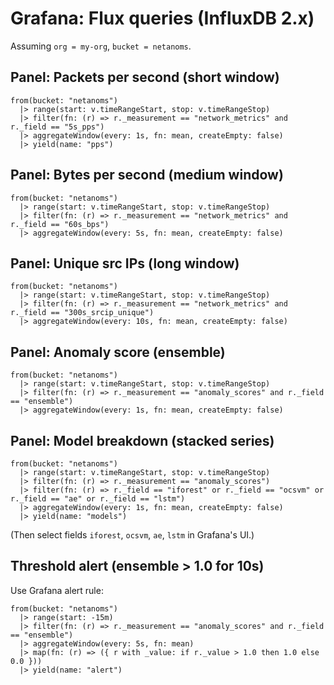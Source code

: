 # Grafana: Flux queries (InfluxDB 2.x)

Assuming `org = my-org`, `bucket = netanoms`.

## Panel: Packets per second (short window)
```flux
from(bucket: "netanoms")
  |> range(start: v.timeRangeStart, stop: v.timeRangeStop)
  |> filter(fn: (r) => r._measurement == "network_metrics" and r._field == "5s_pps")
  |> aggregateWindow(every: 1s, fn: mean, createEmpty: false)
  |> yield(name: "pps")
```

## Panel: Bytes per second (medium window)
```flux
from(bucket: "netanoms")
  |> range(start: v.timeRangeStart, stop: v.timeRangeStop)
  |> filter(fn: (r) => r._measurement == "network_metrics" and r._field == "60s_bps")
  |> aggregateWindow(every: 5s, fn: mean, createEmpty: false)
```

## Panel: Unique src IPs (long window)
```flux
from(bucket: "netanoms")
  |> range(start: v.timeRangeStart, stop: v.timeRangeStop)
  |> filter(fn: (r) => r._measurement == "network_metrics" and r._field == "300s_srcip_unique")
  |> aggregateWindow(every: 10s, fn: mean, createEmpty: false)
```

## Panel: Anomaly score (ensemble)
```flux
from(bucket: "netanoms")
  |> range(start: v.timeRangeStart, stop: v.timeRangeStop)
  |> filter(fn: (r) => r._measurement == "anomaly_scores" and r._field == "ensemble")
  |> aggregateWindow(every: 1s, fn: mean, createEmpty: false)
```

## Panel: Model breakdown (stacked series)
```flux
from(bucket: "netanoms")
  |> range(start: v.timeRangeStart, stop: v.timeRangeStop)
  |> filter(fn: (r) => r._measurement == "anomaly_scores")
  |> filter(fn: (r) => r._field == "iforest" or r._field == "ocsvm" or r._field == "ae" or r._field == "lstm")
  |> aggregateWindow(every: 1s, fn: mean, createEmpty: false)
  |> yield(name: "models")
```
(Then select fields `iforest`, `ocsvm`, `ae`, `lstm` in Grafana's UI.)

## Threshold alert (ensemble > 1.0 for 10s)
Use Grafana alert rule:
```flux
from(bucket: "netanoms")
  |> range(start: -15m)
  |> filter(fn: (r) => r._measurement == "anomaly_scores" and r._field == "ensemble")
  |> aggregateWindow(every: 5s, fn: mean)
  |> map(fn: (r) => ({ r with _value: if r._value > 1.0 then 1.0 else 0.0 }))
  |> yield(name: "alert")
```
